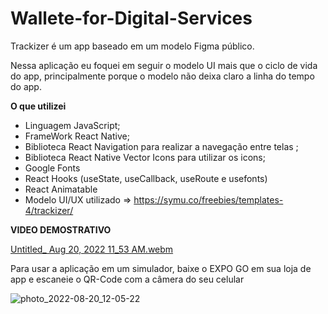 # Wallete-for-Digital-Services
 
 
 Trackizer é um app baseado em um modelo Figma público. 
 
 
 Nessa aplicação eu foquei em seguir o modelo UI mais que o ciclo de vida do app, 
 principalmente porque o modelo não deixa claro a linha do tempo do app. 
 
 **O que utilizei**
* Linguagem JavaScript;
* FrameWork React Native;
* Biblioteca React Navigation para realizar a navegação entre telas ;
* Biblioteca React Native Vector Icons para utilizar os icons;
* Google Fonts
* React Hooks (useState, useCallback, useRoute e usefonts)
* React Animatable
* Modelo UI/UX utilizado => https://symu.co/freebies/templates-4/trackizer/

**VIDEO DEMOSTRATIVO**

[Untitled_ Aug 20, 2022 11_53 AM.webm](https://user-images.githubusercontent.com/103543739/185752909-a119473d-a213-4de0-9422-d84532b0c483.webm)


Para usar a aplicação em um simulador, baixe o EXPO GO em sua loja de app e escaneie o QR-Code com a câmera do seu celular 

![photo_2022-08-20_12-05-22](https://user-images.githubusercontent.com/103543739/185753229-4b50b5ae-45cb-445e-a03e-77af5d08363d.jpg)
